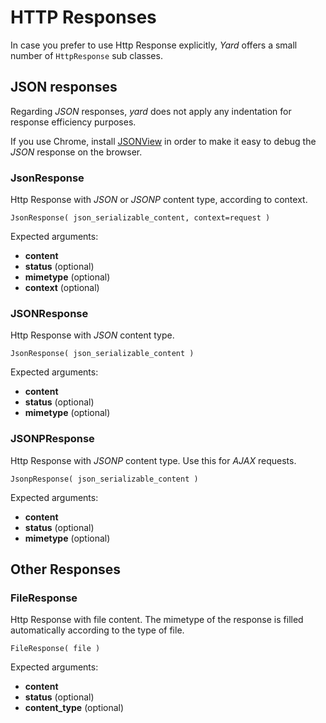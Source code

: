 # HTTP Responses

In case you prefer to use Http Response explicitly, *Yard* offers a small number of `HttpResponse` sub classes.


## JSON responses

Regarding *JSON* responses, *yard* does not apply any indentation for response efficiency purposes.

If you use Chrome, install [JSONView](https://chrome.google.com/webstore/detail/jsonview/chklaanhfefbnpoihckbnefhakgolnmc) in order to make it easy to debug the *JSON* response on the browser.


### JsonResponse

Http Response with *JSON* or *JSONP* content type, according to context.

    JsonResponse( json_serializable_content, context=request )

Expected arguments:

- **content** 
- **status** (optional)
- **mimetype** (optional)   
- **context** (optional)   


### JSONResponse

Http Response with *JSON* content type.

    JsonResponse( json_serializable_content )

Expected arguments:

- **content** 
- **status** (optional)
- **mimetype** (optional)


### JSONPResponse

Http Response with *JSONP* content type. Use this for *AJAX* requests.

    JsonpResponse( json_serializable_content )

Expected arguments:

- **content** 
- **status** (optional)
- **mimetype** (optional)


## Other Responses

### FileResponse

Http Response with file content. The mimetype of the response is filled automatically according to the type of file.

    FileResponse( file )

Expected arguments:

- **content** 
- **status** (optional)
- **content_type** (optional)
